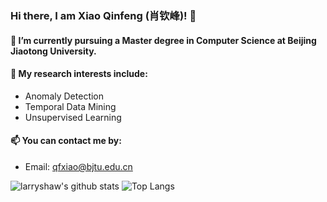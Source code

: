### Hi there, I am Xiao Qinfeng (肖钦峰)! 👋

#### 🔭 I’m currently pursuing a Master degree in Computer Science at Beijing Jiaotong University.

#### 🌱 My research interests include:
- Anomaly Detection
- Temporal Data Mining
- Unsupervised Learning

#### 📫 You can contact me by:
- Email: qfxiao@bjtu.edu.cn


![larryshaw's github stats](https://github-readme-stats.vercel.app/api?username=larryshaw0079)
![Top Langs](https://github-readme-stats.vercel.app/api/top-langs/?username=larryshaw0079)

<!--
**larryshaw0079/larryshaw0079** is a ✨ _special_ ✨ repository because its `README.md` (this file) appears on your GitHub profile.

Here are some ideas to get you started:

- 🔭 I’m currently working on ...
- 🌱 I’m currently learning ...
- 👯 I’m looking to collaborate on ...
- 🤔 I’m looking for help with ...
- 💬 Ask me about ...
- 📫 How to reach me: ...
- 😄 Pronouns: ...
- ⚡ Fun fact: ...
-->
